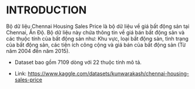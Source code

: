# INTRODUCTION

Bộ dữ liệu Chennai Housing Sales Price là bộ dữ liệu về giá bất động sản tại Chennai, Ấn Độ. Bộ dữ liệu này chứa thông tin về giá bán bất động sản và các thuộc tính của bất động sản như: Khu vực, loại bất động sản, tình trạng của bất động sản, các tiện ích công cộng và giá bán của bất động sản (Từ năm 2004 đến năm 2015).

- Dataset bao gồm 7109 dòng với 22 thuộc tính mô tả.

- Link: https://www.kaggle.com/datasets/kunwarakash/chennai-housing-sales-price
